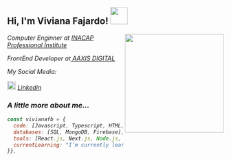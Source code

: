 <h2> Hi, I'm Viviana Fajardo! <img src="https://media.giphy.com/media/iTTKKdJ7EZmWYNLOx3/giphy.gif" width="40"></h2>

<img align='right' src="https://media.giphy.com/media/bQuaUt4CYpmNzyw5pF/giphy.gif" width="230" >

<p><em>Computer Enginner at <a href="https://portales.inacap.cl/sobre-nosotros/ip/?gclid=Cj0KCQjw8NilBhDOARIsAHzpbLD1vCCLtfRdnSx9zF6Uztr5F8VVh4pxnkSqGAXuUe6SlQlQMIhiAb0aAmYhEALw_wcB">INACAP Professional Institute</a>
</em></p>
<p><em>FrontEnd Developer at<a href="https://www.aaxisdigital.com/"> AAXIS DIGITAL</a>
</em></p>
<p><em>My Social Media:</p>
<p><em><img src="https://businessyield.com/wp-content/uploads/2022/10/LinkedIn-Logo-512x500.png" width="20">     <a href="https://www.linkedin.com/in/viviana-fajardo/" >Linkedin</a></p> 


### A little more about me...  

```javascript
const vivianafb = {
  code: [Javascript, Typescript, HTML, CSS, SASS],
  databases: [SQL, MongoDB, Firebase],
  tools: [React.js, Next.js, Node.js, Gatsby, Docker, Bootstrap],
  currentLearning: "I’m currently learning Next.js and Typescript"
}},


